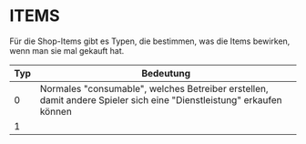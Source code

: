 # ITEMS

Für die Shop-Items gibt es Typen, die bestimmen, was die Items bewirken, wenn man sie mal gekauft hat.

|Typ|Bedeutung|
|---|---|
|0|Normales "consumable", welches Betreiber erstellen, damit andere Spieler sich eine "Dienstleistung" erkaufen können|
|1|